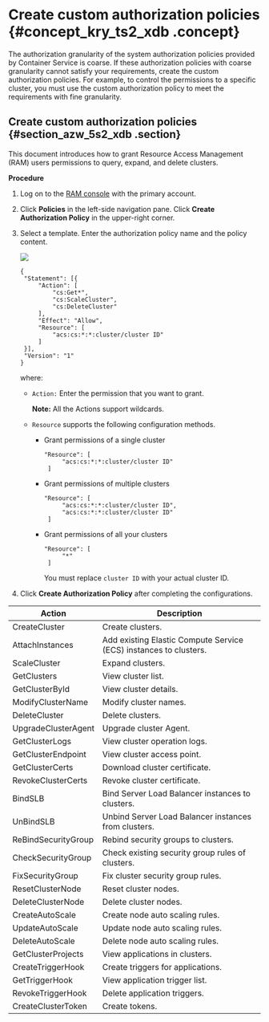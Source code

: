 # Create custom authorization policies {#concept_kry_ts2_xdb .concept}

The authorization granularity of the system authorization policies provided by Container Service is coarse. If these authorization policies with coarse granularity cannot satisfy your requirements, create the custom authorization policies. For example, to control the permissions to a specific cluster, you must use the custom authorization policy to meet the requirements with fine granularity.

## Create custom authorization policies {#section_azw_5s2_xdb .section}

This document introduces how to grant Resource Access Management \(RAM\) users permissions to query, expand, and delete clusters.

**Procedure**

1.  Log on to the [RAM console](https://partners-intl.console.aliyun.com/#/ros) with the primary account.
2.  Click **Policies** in the left-side navigation pane. Click **Create Authorization Policy** in the upper-right corner.
3.  Select a template. Enter the authorization policy name and the policy content.

    ![](http://static-aliyun-doc.oss-cn-hangzhou.aliyuncs.com/assets/img/16637/156136777810480_en-US.png)

    ``` {#codeblock_aj6_9y3_fgq}
    {
     "Statement": [{
         "Action": [
             "cs:Get*",
             "cs:ScaleCluster",
             "cs:DeleteCluster"
         ],
         "Effect": "Allow",
         "Resource": [
             "acs:cs:*:*:cluster/cluster ID"
         ]
     }],
     "Version": "1"
    }
    ```

    where:

    -   `Action:` Enter the permission that you want to grant.

        **Note:** All the Actions support wildcards.

    -   `Resource` supports the following configuration methods.
        -   Grant permissions of a single cluster

            ``` {#codeblock_laf_wo9_p13}
            "Resource": [
                 "acs:cs:*:*:cluster/cluster ID"
             ]
            ```

        -   Grant permissions of multiple clusters

            ``` {#codeblock_mj6_17k_9ji}
            "Resource": [
                 "acs:cs:*:*:cluster/cluster ID",
                 "acs:cs:*:*:cluster/cluster ID"
             ]
            ```

        -   Grant permissions of all your clusters

            ``` {#codeblock_owl_2ql_e6k}
            "Resource": [
                 "*"
             ]
            ```

            You must replace `cluster ID` with your actual cluster ID.

4.  Click **Create Authorization Policy** after completing the configurations.

|Action|Description|
|------|-----------|
|CreateCluster|Create clusters.|
|AttachInstances|Add existing Elastic Compute Service \(ECS\) instances to clusters.|
|ScaleCluster|Expand clusters.|
|GetClusters|View cluster list.|
|GetClusterById|View cluster details.|
|ModifyClusterName|Modify cluster names.|
|DeleteCluster|Delete clusters.|
|UpgradeClusterAgent|Upgrade cluster Agent.|
|GetClusterLogs|View cluster operation logs.|
|GetClusterEndpoint|View cluster access point.|
|GetClusterCerts|Download cluster certificate.|
|RevokeClusterCerts|Revoke cluster certificate.|
|BindSLB|Bind Server Load Balancer instances to clusters.|
|UnBindSLB|Unbind Server Load Balancer instances from clusters.|
|ReBindSecurityGroup|Rebind security groups to clusters.|
|CheckSecurityGroup|Check existing security group rules of clusters.|
|FixSecurityGroup|Fix cluster security group rules.|
|ResetClusterNode|Reset cluster nodes.|
|DeleteClusterNode|Delete cluster nodes.|
|CreateAutoScale|Create node auto scaling rules.|
|UpdateAutoScale|Update node auto scaling rules.|
|DeleteAutoScale|Delete node auto scaling rules.|
|GetClusterProjects|View applications in clusters.|
|CreateTriggerHook|Create triggers for applications.|
|GetTriggerHook|View application trigger list.|
|RevokeTriggerHook|Delete application triggers.|
|CreateClusterToken|Create tokens.|

